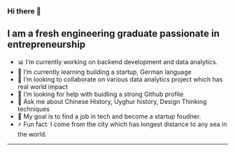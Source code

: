 ### Hi there 👋

## I am a fresh engineering graduate passionate in entrepreneurship
- :bar_chart: I’m currently working on backend development and data analytics.
- 🌱 I’m currently learning building a startup, German language
- 👯 I’m looking to collaborate on various data analytics project which has real world impact
- 🤔 I’m looking for help with buidling a strong Github profile
- 💬 Ask me about Chinese History, Uyghur history, Design Thinking techniques
- :dart: My goal is to find a job in tech and become a startup foudner.
- ⚡ Fun fact: I come from the city which has longest distance to any sea in the world.


---

